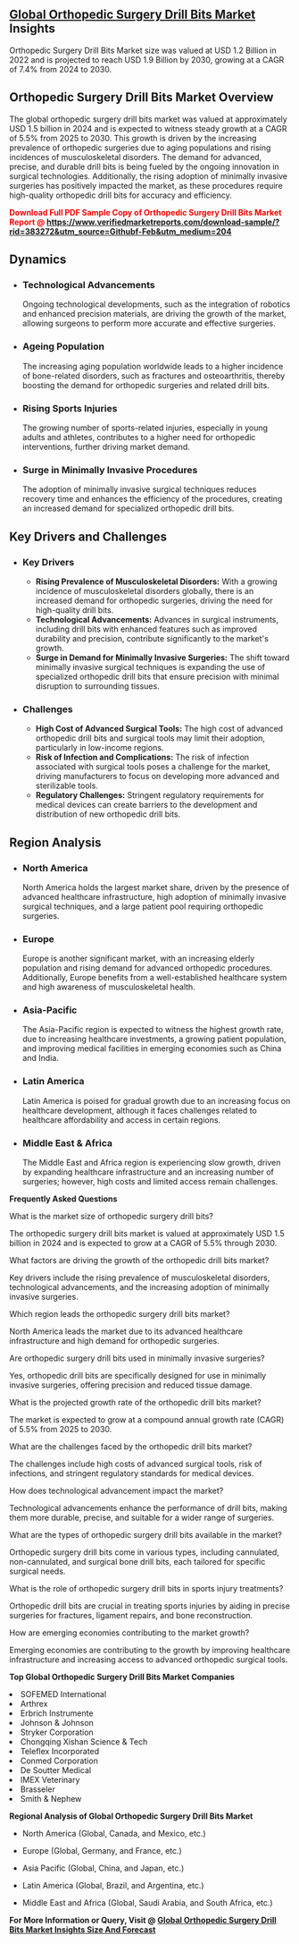 <h2><a href="https://www.verifiedmarketreports.com/download-sample/?rid=383272&amp;utm_source=Githubf&amp;utm_medium=204" target="_blank">Global Orthopedic Surgery Drill Bits Market</a> Insights</h2><p>Orthopedic Surgery Drill Bits Market size was valued at USD 1.2 Billion in 2022 and is projected to reach USD 1.9 Billion by 2030, growing at a CAGR of 7.4% from 2024 to 2030.</p><p> <h2>Orthopedic Surgery Drill Bits Market Overview</h2> <p>The global orthopedic surgery drill bits market was valued at approximately USD 1.5 billion in 2024 and is expected to witness steady growth at a CAGR of 5.5% from 2025 to 2030. This growth is driven by the increasing prevalence of orthopedic surgeries due to aging populations and rising incidences of musculoskeletal disorders. The demand for advanced, precise, and durable drill bits is being fueled by the ongoing innovation in surgical technologies. Additionally, the rising adoption of minimally invasive surgeries has positively impacted the market, as these procedures require high-quality orthopedic drill bits for accuracy and efficiency.</p> <p><strong><p><span class=""><span style="color: #ff0000;"><strong>Download Full PDF Sample Copy of Orthopedic Surgery Drill Bits Market Report</strong> @ </span><a href="https://www.verifiedmarketreports.com/download-sample/?rid=383272&amp;utm_source=Githubf-Feb&amp;utm_medium=204" target="_blank">https://www.verifiedmarketreports.com/download-sample/?rid=383272&amp;utm_source=Githubf-Feb&amp;utm_medium=204</a></span></p></strong></p> <h2>Dynamics</h2> <ul> <li><h3>Technological Advancements</h3> Ongoing technological developments, such as the integration of robotics and enhanced precision materials, are driving the growth of the market, allowing surgeons to perform more accurate and effective surgeries.</li> <li><h3>Ageing Population</h3> The increasing aging population worldwide leads to a higher incidence of bone-related disorders, such as fractures and osteoarthritis, thereby boosting the demand for orthopedic surgeries and related drill bits.</li> <li><h3>Rising Sports Injuries</h3> The growing number of sports-related injuries, especially in young adults and athletes, contributes to a higher need for orthopedic interventions, further driving market demand.</li> <li><h3>Surge in Minimally Invasive Procedures</h3> The adoption of minimally invasive surgical techniques reduces recovery time and enhances the efficiency of the procedures, creating an increased demand for specialized orthopedic drill bits.</li> </ul> <h2>Key Drivers and Challenges</h2> <ul> <li><h3>Key Drivers</h3> <ul> <li><strong>Rising Prevalence of Musculoskeletal Disorders:</strong> With a growing incidence of musculoskeletal disorders globally, there is an increased demand for orthopedic surgeries, driving the need for high-quality drill bits.</li> <li><strong>Technological Advancements:</strong> Advances in surgical instruments, including drill bits with enhanced features such as improved durability and precision, contribute significantly to the market's growth.</li> <li><strong>Surge in Demand for Minimally Invasive Surgeries:</strong> The shift toward minimally invasive surgical techniques is expanding the use of specialized orthopedic drill bits that ensure precision with minimal disruption to surrounding tissues.</li> </ul> </li> <li><h3>Challenges</h3> <ul> <li><strong>High Cost of Advanced Surgical Tools:</strong> The high cost of advanced orthopedic drill bits and surgical tools may limit their adoption, particularly in low-income regions.</li> <li><strong>Risk of Infection and Complications:</strong> The risk of infection associated with surgical tools poses a challenge for the market, driving manufacturers to focus on developing more advanced and sterilizable tools.</li> <li><strong>Regulatory Challenges:</strong> Stringent regulatory requirements for medical devices can create barriers to the development and distribution of new orthopedic drill bits.</li> </ul> </li> </ul> <h2>Region Analysis</h2> <ul> <li><h3>North America</h3> North America holds the largest market share, driven by the presence of advanced healthcare infrastructure, high adoption of minimally invasive surgical techniques, and a large patient pool requiring orthopedic surgeries.</li> <li><h3>Europe</h3> Europe is another significant market, with an increasing elderly population and rising demand for advanced orthopedic procedures. Additionally, Europe benefits from a well-established healthcare system and high awareness of musculoskeletal health.</li> <li><h3>Asia-Pacific</h3> The Asia-Pacific region is expected to witness the highest growth rate, due to increasing healthcare investments, a growing patient population, and improving medical facilities in emerging economies such as China and India.</li> <li><h3>Latin America</h3> Latin America is poised for gradual growth due to an increasing focus on healthcare development, although it faces challenges related to healthcare affordability and access in certain regions.</li> <li><h3>Middle East & Africa</h3> The Middle East and Africa region is experiencing slow growth, driven by expanding healthcare infrastructure and an increasing number of surgeries; however, high costs and limited access remain challenges.</li> </ul> <p><strong>Frequently Asked Questions</strong></p> <p>What is the market size of orthopedic surgery drill bits?</p> <p>The orthopedic surgery drill bits market is valued at approximately USD 1.5 billion in 2024 and is expected to grow at a CAGR of 5.5% through 2030.</p> <p>What factors are driving the growth of the orthopedic drill bits market?</p> <p>Key drivers include the rising prevalence of musculoskeletal disorders, technological advancements, and the increasing adoption of minimally invasive surgeries.</p> <p>Which region leads the orthopedic surgery drill bits market?</p> <p>North America leads the market due to its advanced healthcare infrastructure and high demand for orthopedic surgeries.</p> <p>Are orthopedic surgery drill bits used in minimally invasive surgeries?</p> <p>Yes, orthopedic drill bits are specifically designed for use in minimally invasive surgeries, offering precision and reduced tissue damage.</p> <p>What is the projected growth rate of the orthopedic drill bits market?</p> <p>The market is expected to grow at a compound annual growth rate (CAGR) of 5.5% from 2025 to 2030.</p> <p>What are the challenges faced by the orthopedic drill bits market?</p> <p>The challenges include high costs of advanced surgical tools, risk of infections, and stringent regulatory standards for medical devices.</p> <p>How does technological advancement impact the market?</p> <p>Technological advancements enhance the performance of drill bits, making them more durable, precise, and suitable for a wider range of surgeries.</p> <p>What are the types of orthopedic surgery drill bits available in the market?</p> <p>Orthopedic surgery drill bits come in various types, including cannulated, non-cannulated, and surgical bone drill bits, each tailored for specific surgical needs.</p> <p>What is the role of orthopedic surgery drill bits in sports injury treatments?</p> <p>Orthopedic drill bits are crucial in treating sports injuries by aiding in precise surgeries for fractures, ligament repairs, and bone reconstruction.</p> <p>How are emerging economies contributing to the market growth?</p> <p>Emerging economies are contributing to the growth by improving healthcare infrastructure and increasing access to advanced orthopedic surgical tools.</p> </p><p><strong>Top Global Orthopedic Surgery Drill Bits Market Companies</strong></p><div data-test-id=""><p><li>SOFEMED International</li><li> Arthrex</li><li> Erbrich Instrumente</li><li> Johnson & Johnson</li><li> Stryker Corporation</li><li> Chongqing Xishan Science & Tech</li><li> Teleflex Incorporated</li><li> Conmed Corporation</li><li> De Soutter Medical</li><li> IMEX Veterinary</li><li> Brasseler</li><li> Smith & Nephew</li></p><div><strong>Regional Analysis of&nbsp;Global Orthopedic Surgery Drill Bits Market</strong></div><ul><li dir="ltr"><p dir="ltr">North America&nbsp;(Global, Canada, and Mexico, etc.)</p></li><li dir="ltr"><p dir="ltr">Europe (Global, Germany, and France, etc.)</p></li><li dir="ltr"><p dir="ltr">Asia Pacific&nbsp;(Global, China, and Japan, etc.)</p></li><li dir="ltr"><p dir="ltr">Latin America&nbsp;(Global, Brazil, and Argentina, etc.)</p></li><li dir="ltr">Middle East and Africa&nbsp;(Global, Saudi Arabia, and South Africa, etc.)</li></ul><p><strong>For More Information or Query, Visit @&nbsp;</strong><strong><a href="https://www.verifiedmarketreports.com/product/orthopedic-surgery-drill-bits-market/?utm_source=Githubf&amp;utm_medium=204" target="_blank">Global Orthopedic Surgery Drill Bits Market Insights Size And Forecast</a></strong></p></div>
